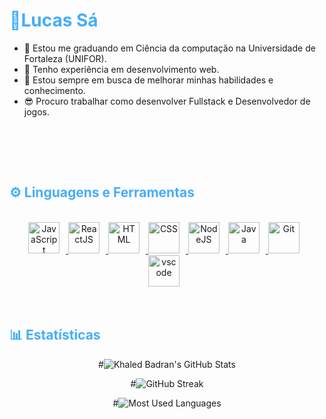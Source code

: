 <h1 style="color: #44AEFB;"> 🦆Lucas Sá </h1>

-   🏫 Estou me graduando em Ciência da computação na Universidade de Fortaleza (UNIFOR).
-   🧠 Tenho experiência em desenvolvimento web.
-   🌱 Estou sempre em busca de melhorar minhas habilidades e conhecimento.
-   😎 Procuro trabalhar como desenvolver Fullstack e Desenvolvedor de jogos.
<br>
<br>
<div align="center">

</div>
</p>    
<br>
<!-- Languages and Tools -->

<h2 style="color: #44AEFB">⚙️ Linguagens e Ferramentas</h2>
<div align="center" style="display:block;">
     
</div>
<br>   
<!-- Icons Resources -->
<div align="center">
  <a href="https://developer.mozilla.org/en-US/docs/Web/JavaScript" target="_blank" rel="noreferrer">
      <img  alt="JavaScript" height="50px" style="padding-right:10px;" src="https://cdn.jsdelivr.net/gh/devicons/devicon/icons/javascript/javascript-plain.svg"/>
  </a>
  </a>
  <a href="https://reactjs.org/" target="_blank" rel="noreferrer">
      <img  alt="ReactJS" height="50px" style="padding-right:10px;" src="https://cdn.jsdelivr.net/gh/devicons/devicon/icons/react/react-original.svg" />
  </a>
  </a>
  <a href="https://developer.mozilla.org/en-US/docs/Web/HTML" target="_blank" rel="noreferrer">
      <img  alt="HTML" height="50px" style="padding-right:10px;" src="https://cdn.jsdelivr.net/gh/devicons/devicon/icons/html5/html5-original.svg"/>
  </a>
  <a href="https://developer.mozilla.org/en-US/docs/Web/CSS" target="_blank" rel="noreferrer">
      <img  alt="CSS" height="50px" style="padding-right:10px;" src="https://cdn.jsdelivr.net/gh/devicons/devicon/icons/css3/css3-original.svg"/>
  </a>
  <a href="https://nodejs.org/en/" target="_blank" rel="noreferrer">
      <img  alt="NodeJS" height="50px" style="padding-right:10px;" src="https://cdn.jsdelivr.net/gh/devicons/devicon/icons/nodejs/nodejs-original.svg"/>
  <a href="https://www.java.com/en/" target="_blank" rel="noreferrer">
      <img  alt="Java" height="50px" style="padding-right:10px;" src="https://cdn.jsdelivr.net/gh/devicons/devicon/icons/java/java-original.svg"/>
  </a>
  <a href="https://git-scm.com/" target="_blank" rel="noreferrer">
      <img  alt="Git" height="50px" style="padding-right:10px;" src="https://cdn.jsdelivr.net/gh/devicons/devicon/icons/git/git-original.svg"/>
  </a>
  <a href="https://code.visualstudio.com/" target="_blank" rel="noreferrer">
      <img  alt="vscode" height="50px" style="padding-right:10px;"src="https://cdn.jsdelivr.net/gh/devicons/devicon/icons/vscode/vscode-original.svg"/>
  </a>
  
</div>
<br>
<br>

<!-- Statistics -->

<h2 style="color: #44AEFB">📊 Estatísticas</h2>

<!-- Begin Stats Cards -->
<!-- Resources:  -->

<div class="stats" align="center">

#![Khaled Badran's GitHub Stats](https://github-readme-stats.vercel.app/api?username=saLucasRd&count_private=true&show_icons=true&theme=highcontrast&border_radius=20)

#![GitHub Streak](https://streak-stats.demolab.com?user=saLucasRd&count_private=true&theme=highcontrast&border_radius=20)

#![Most Used Languages](https://github-readme-stats.vercel.app/api/top-langs/?username=saLucasRd&layout=compact&show_icons=true&theme=highcontrast&border_radius=20)

</div>
<!--  End Stats Cards -->



